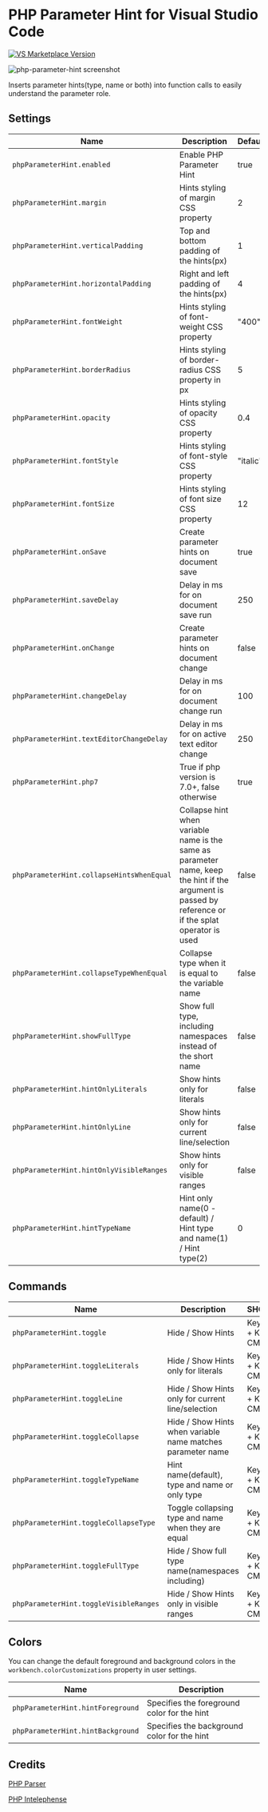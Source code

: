# PHP Parameter Hint for Visual Studio Code

[![VS Marketplace Version](https://vsmarketplacebadge.apphb.com/version-short/robertgr991.php-parameter-hint.svg)](https://marketplace.visualstudio.com/items?itemName=robertgr991.php-parameter-hint)

![php-parameter-hint screenshot](php-parameter-hint.png)

Inserts parameter hints(type, name or both) into function calls to easily understand the parameter role.

## Settings

| Name                                      | Description                                                                                                                                           | Default  |
| ----------------------------------------- | ----------------------------------------------------------------------------------------------------------------------------------------------------- | -------- |
| `phpParameterHint.enabled`                | Enable PHP Parameter Hint                                                                                                                             | true     |
| `phpParameterHint.margin`                 | Hints styling of margin CSS property                                                                                                                  | 2        |
| `phpParameterHint.verticalPadding`        | Top and bottom padding of the hints(px)                                                                                                               | 1        |
| `phpParameterHint.horizontalPadding`      | Right and left padding of the hints(px)                                                                                                               | 4        |
| `phpParameterHint.fontWeight`             | Hints styling of font-weight CSS property                                                                                                             | "400"    |
| `phpParameterHint.borderRadius`           | Hints styling of border-radius CSS property in px                                                                                                     | 5        |
| `phpParameterHint.opacity`                | Hints styling of opacity CSS property                                                                                                                 | 0.4      |
| `phpParameterHint.fontStyle`              | Hints styling of font-style CSS property                                                                                                              | "italic" |
| `phpParameterHint.fontSize`               | Hints styling of font size CSS property                                                                                                               | 12       |
| `phpParameterHint.onSave`                 | Create parameter hints on document save                                                                                                               | true     |
| `phpParameterHint.saveDelay`              | Delay in ms for on document save run                                                                                                                  | 250      |
| `phpParameterHint.onChange`               | Create parameter hints on document change                                                                                                             | false    |
| `phpParameterHint.changeDelay`            | Delay in ms for on document change run                                                                                                                | 100      |
| `phpParameterHint.textEditorChangeDelay`  | Delay in ms for on active text editor change                                                                                                          | 250      |
| `phpParameterHint.php7`                   | True if php version is 7.0+, false otherwise                                                                                                          | true     |
| `phpParameterHint.collapseHintsWhenEqual` | Collapse hint when variable name is the same as parameter name, keep the hint if the argument is passed by reference or if the splat operator is used | false    |
| `phpParameterHint.collapseTypeWhenEqual`  | Collapse type when it is equal to the variable name                                                                                                   | false    |
| `phpParameterHint.showFullType`           | Show full type, including namespaces instead of the short name                                                                                        | false    |
| `phpParameterHint.hintOnlyLiterals`       | Show hints only for literals                                                                                                                          | false    |
| `phpParameterHint.hintOnlyLine`           | Show hints only for current line/selection                                                                                                            | false    |
| `phpParameterHint.hintOnlyVisibleRanges`  | Show hints only for visible ranges                                                                                                                    | false    |
| `phpParameterHint.hintTypeName`           | Hint only name(0 - default) / Hint type and name(1) / Hint type(2)                                                                                    | 0        |

## Commands

| Name                                   | Description                                                 | SHORTCUT                        |
| -------------------------------------- | ----------------------------------------------------------- | ------------------------------- |
| `phpParameterHint.toggle`              | Hide / Show Hints                                           | Key: CTRL + K H, Mac: CMD + K H |
| `phpParameterHint.toggleLiterals`      | Hide / Show Hints only for literals                         | Key: CTRL + K L, Mac: CMD + K L |
| `phpParameterHint.toggleLine`          | Hide / Show Hints only for current line/selection           | Key: CTRL + K I, Mac: CMD + K I |
| `phpParameterHint.toggleCollapse`      | Hide / Show Hints when variable name matches parameter name | Key: CTRL + K C, Mac: CMD + K C |
| `phpParameterHint.toggleTypeName`      | Hint name(default), type and name or only type              | Key: CTRL + K T, Mac: CMD + K T |
| `phpParameterHint.toggleCollapseType`  | Toggle collapsing type and name when they are equal         | Key: CTRL + K Y, Mac: CMD + K Y |
| `phpParameterHint.toggleFullType`      | Hide / Show full type name(namespaces including)            | Key: CTRL + K U, Mac: CMD + K U |
| `phpParameterHint.toggleVisibleRanges` | Hide / Show Hints only in visible ranges                    | Key: CTRL + K R, Mac: CMD + K R |

## Colors

You can change the default foreground and background colors in the `workbench.colorCustomizations` property in user settings.

| Name                              | Description                                 |
| --------------------------------- | ------------------------------------------- |
| `phpParameterHint.hintForeground` | Specifies the foreground color for the hint |
| `phpParameterHint.hintBackground` | Specifies the background color for the hint |

## Credits

[PHP Parser](https://github.com/glayzzle/php-parser)

[PHP Intelephense](https://github.com/bmewburn/vscode-intelephense)
